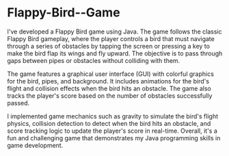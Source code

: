 # Flappy-Bird--Game
I've developed a Flappy Bird game using Java. The game follows the classic Flappy Bird gameplay, where the player controls a bird that must navigate through a series of obstacles by tapping the screen or pressing a key to make the bird flap its wings and fly upward. The objective is to pass through gaps between pipes or obstacles without colliding with them.

The game features a graphical user interface (GUI) with colorful graphics for the bird, pipes, and background. It includes animations for the bird's flight and collision effects when the bird hits an obstacle. The game also tracks the player's score based on the number of obstacles successfully passed.

I implemented game mechanics such as gravity to simulate the bird's flight physics, collision detection to detect when the bird hits an obstacle, and score tracking logic to update the player's score in real-time. Overall, it's a fun and challenging game that demonstrates my Java programming skills in game development.
